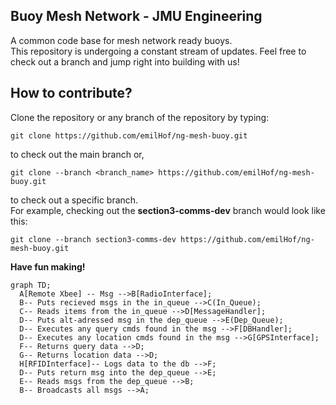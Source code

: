## Buoy Mesh Network - JMU Engineering

A common code base for mesh network ready buoys.\
This repository is undergoing a constant stream of updates. Feel free to check
out a branch and jump right into building with us!

## How to contribute?
Clone the repository or any branch of the repository by typing:

`git clone https://github.com/emilHof/ng-mesh-buoy.git`

to check out the main branch or,

`git clone --branch <branch_name> https://github.com/emilHof/ng-mesh-buoy.git`

to check out a specific branch.\
For example, checking out the **section3-comms-dev** branch would look like this:

`git clone --branch section3-comms-dev https://github.com/emilHof/ng-mesh-buoy.git`


**Have fun making!**

```mermaid
graph TD;
  A[Remote Xbee] -- Msg -->B[RadioInterface];
  B-- Puts recieved msgs in the in_queue -->C(In_Queue);
  C-- Reads items from the in_queue -->D[MessageHandler];
  D-- Puts alt-adressed msg in the dep_queue -->E(Dep_Queue);
  D-- Executes any query cmds found in the msg -->F[DBHandler];
  D-- Executes any location cmds found in the msg -->G[GPSInterface];
  F-- Returns query data -->D;
  G-- Returns location data -->D;
  H[RFIDInterface]-- Logs data to the db -->F;
  D-- Puts return msg into the dep_queue -->E;
  E-- Reads msgs from the dep_queue -->B;
  B-- Broadcasts all msgs -->A;
```
